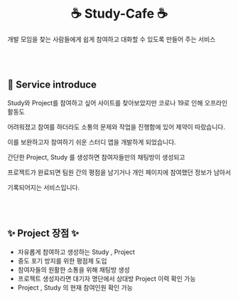 
<h1 style="text-align:center">☕ Study-Cafe ☕</h1>
개발 모임을 찾는 사람들에게 쉽게 참여하고 대화할 수 있도록 만들어 주는 서비스
</br>
</br>
</br>
</br>
<h2>📃 Service introduce</h2>
<p>
Study와 Project를 참여하고 싶어 사이트를 찾아보았지만 코로나 19로 인해 오프라인 활동도 

어려워졌고 참여를 하더라도 소통의 문제와 작업을 진행함에 있어 제약이 따랐습니다. 

이를 보완하고자  참여하기 쉬운 스터디 앱을 개발하게 되었습니다. 

간단한 Project, Study 를 생성하면  참여자들만의 채팅방이 생성되고 

프로젝트가 완료되면 팀원 간의 평점을 남기거나 개인 페이지에 참여했던 정보가 남아서 

기록되어지는 서비스입니다.</p>
</br>
</br>
<h2>✨ Project 장점 ✨</h2>

- 자유롭게 참여하고 생성하는 Study , Project
- 중도 포기 방지를 위한 평점제 도입
- 참여자들의 원활한 소통을 위해 채팅방 생성
- 프로젝트 생성자라면 대기자 명단에서 상대방 Project 이력 확인 가능
- Project , Study 의 현재 참여인원 확인 가능
